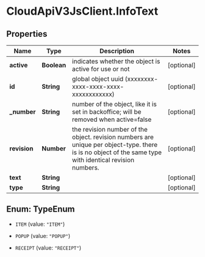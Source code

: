 # CloudApiV3JsClient.InfoText

## Properties
Name | Type | Description | Notes
------------ | ------------- | ------------- | -------------
**active** | **Boolean** | indicates whether the object is active for use or not | [optional] 
**id** | **String** | global object uuid (xxxxxxxx-xxxx-xxxx-xxxx-xxxxxxxxxxxx) | [optional] 
**_number** | **String** | number of the object, like it is set in backoffice; will be removed when active&#x3D;false | [optional] 
**revision** | **Number** | the revision number of the object. revision numbers are unique per object-type. there is is no object of the same type with identical revision numbers. | [optional] 
**text** | **String** |  | [optional] 
**type** | **String** |  | [optional] 


<a name="TypeEnum"></a>
## Enum: TypeEnum


* `ITEM` (value: `"ITEM"`)

* `POPUP` (value: `"POPUP"`)

* `RECEIPT` (value: `"RECEIPT"`)




